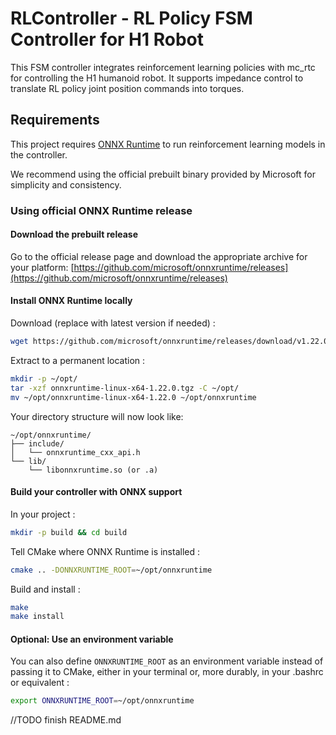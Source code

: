 # RLController - RL Policy FSM Controller for H1 Robot

This FSM controller integrates reinforcement learning policies with mc\_rtc for controlling the H1 humanoid robot. It supports impedance control to translate RL policy joint position commands into torques.

## Requirements

This project requires [ONNX Runtime](https://onnxruntime.ai/) to run reinforcement learning models in the controller.

We recommend using the official prebuilt binary provided by Microsoft for simplicity and consistency.

### Using official ONNX Runtime release

#### Download the prebuilt release

Go to the official release page and download the appropriate archive for your platform: [https://github.com/microsoft/onnxruntime/releases](https://github.com/microsoft/onnxruntime/releases)

#### Install ONNX Runtime locally

Download (replace with latest version if needed) :
```sh
wget https://github.com/microsoft/onnxruntime/releases/download/v1.22.0/onnxruntime-linux-x64-1.22.0.tgz
```

Extract to a permanent location :
```sh
mkdir -p ~/opt/
tar -xzf onnxruntime-linux-x64-1.22.0.tgz -C ~/opt/
mv ~/opt/onnxruntime-linux-x64-1.22.0 ~/opt/onnxruntime
```

Your directory structure will now look like:

```
~/opt/onnxruntime/
├── include/
│   └── onnxruntime_cxx_api.h
└── lib/
    └── libonnxruntime.so (or .a)
```

#### Build your controller with ONNX support

In your project :

```sh
mkdir -p build && cd build
```

Tell CMake where ONNX Runtime is installed :
```sh
cmake .. -DONNXRUNTIME_ROOT=~/opt/onnxruntime
```
Build and install :
```sh
make
make install
```

#### Optional: Use an environment variable

You can also define `ONNXRUNTIME_ROOT` as an environment variable instead of passing it to CMake, either in your terminal or, more durably, in your .bashrc or equivalent :

```bash
export ONNXRUNTIME_ROOT=~/opt/onnxruntime
```

//TODO finish README.md